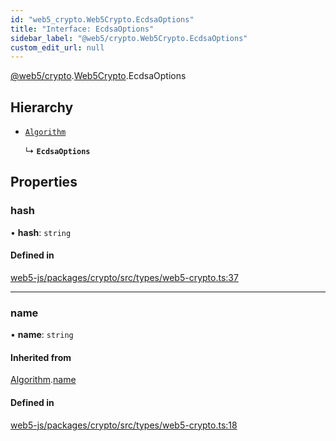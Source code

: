 ```yaml
---
id: "web5_crypto.Web5Crypto.EcdsaOptions"
title: "Interface: EcdsaOptions"
sidebar_label: "@web5/crypto.Web5Crypto.EcdsaOptions"
custom_edit_url: null
---
```


[@web5/crypto](../modules/web5_crypto.md).[Web5Crypto](../namespaces/web5_crypto.Web5Crypto.md).EcdsaOptions

## Hierarchy

- [`Algorithm`](web5_crypto.Web5Crypto.Algorithm.md)

  ↳ **`EcdsaOptions`**

## Properties

### hash

• **hash**: `string`

#### Defined in

[web5-js/packages/crypto/src/types/web5-crypto.ts:37](https://github.com/TBD54566975/web5-js/blob/ff920f5/packages/crypto/src/types/web5-crypto.ts#L37)

___

### name

• **name**: `string`

#### Inherited from

[Algorithm](web5_crypto.Web5Crypto.Algorithm.md).[name](web5_crypto.Web5Crypto.Algorithm.md#name)

#### Defined in

[web5-js/packages/crypto/src/types/web5-crypto.ts:18](https://github.com/TBD54566975/web5-js/blob/ff920f5/packages/crypto/src/types/web5-crypto.ts#L18)
